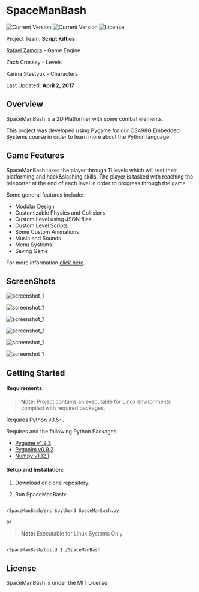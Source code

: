 # SpaceManBash

![Current Version](https://img.shields.io/badge/build-alpha-green.svg)
![Current Version](https://img.shields.io/badge/version-1.0-green.svg)
![License](https://badges.frapsoft.com/os/mit/mit.svg?v=102)

Project Team: **Script Kitties**

[Rafael Zamora](https://github.com/rz4) - Game Engine

Zach Crossey - Levels

Karina Stestyuk - Characters

Last Updated: **April 2, 2017**

## Overview

SpaceManBash is a 2D Platformer with some combat elements.

This project was developed using Pygame for our CS498G Embedded Systems
course in order to learn more about the Python language.

## Game Features

SpaceManBash takes the player through 11 levels which will test their
platforming and hack&slashing skills. The player is tasked with reaching the
teleporter at the end of each level in order to progress through the game.

Some general features include:
- Modular Design
- Customizable Physics and Collisions
- Custom Level using JSON files
- Custom Level Scripts
- Some Custom Animations
- Music and Sounds
- Menu Systems
- Saving Game

For more information [click here](docs/SMBPowerPoint.pdf).

## ScreenShots

![screenshot_1](docs/screenshots/ss_1.png)

![screenshot_1](docs/screenshots/ss_2.png)

![screenshot_1](docs/screenshots/ss_4.png)

![screenshot_1](docs/screenshots/ss_6.png)

![screenshot_1](docs/screenshots/ss_3.png)

![screenshot_1](docs/screenshots/ss_5.png)

## Getting Started

#### Requirements:

> **Note:** Project contains an executable for Linux environments compiled with required packages.

Requires Python v3.5+.

Requires and the following Python Packages:

- [Pygame v1.9.3](https://www.pygame.org)
- [Pyganim v0.9.2](http://inventwithpython.com/pyganim/)
- [Numpy v1.12.1](http://www.numpy.org/)

#### Setup and Installation:

1. Download or clone repository.

2. Run SpaceManBash:

```

/SpaceManBash/src $python3 SpaceManBash.py

```

or

> **Note:** Executable for Linux Systems Only

```

/SpaceManBash/build $./SpaceManBash

```

## License
SpaceManBash is under the MIT License.
